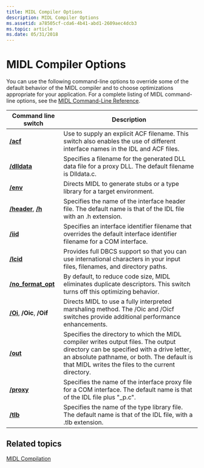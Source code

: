 ```yaml
---
title: MIDL Compiler Options
description: MIDL Compiler Options
ms.assetid: a78505cf-cda6-4b41-abd1-2609aec4dcb3
ms.topic: article
ms.date: 05/31/2018
---
```


# MIDL Compiler Options

You can use the following command-line options to override some of the default behavior of the MIDL compiler and to choose optimizations appropriate for your application. For a complete listing of MIDL command-line options, see the [MIDL Command-Line Reference](/windows/desktop/Midl/midl-command-line-reference).



| Command line switch                                       | Description                                                                                                                                                                                                                                      |
|-----------------------------------------------------------|--------------------------------------------------------------------------------------------------------------------------------------------------------------------------------------------------------------------------------------------------|
| [**/acf**](/windows/desktop/Midl/-acf)<br/>                          | Use to supply an explicit ACF filename. This switch also enables the use of different interface names in the IDL and ACF files.<br/>                                                                                                       |
| [**/dlldata**](/windows/desktop/Midl/-dlldata)<br/>                  | Specifies a filename for the generated DLL data file for a proxy DLL. The default filename is Dlldata.c.<br/>                                                                                                                              |
| [**/env**](/windows/desktop/Midl/-env)<br/>                          | Directs MIDL to generate stubs or a type library for a target environment.<br/>                                                                                                                                                            |
| [**/header**](/windows/desktop/Midl/-header), [**/h**](/windows/desktop/Midl/-h)<br/> | Specifies the name of the interface header file. The default name is that of the IDL file with an .h extension.<br/>                                                                                                                       |
| [**/iid**](/windows/desktop/Midl/-iid)<br/>                          | Specifies an interface identifier filename that overrides the default interface identifier filename for a COM interface.<br/>                                                                                                              |
| [**/lcid**](/windows/desktop/Midl/-lcid)<br/>                        | Provides full DBCS support so that you can use international characters in your input files, filenames, and directory paths.<br/>                                                                                                          |
| [**/no\_format\_opt**](/windows/desktop/Midl/-no-format-opt)<br/>    | By default, to reduce code size, MIDL eliminates duplicate descriptors. This switch turns off this optimizing behavior.<br/>                                                                                                               |
| [**/Oi**](/windows/desktop/Midl/-oi), **/Oic**, **/Oif**<br/>        | Directs MIDL to use a fully interpreted marshaling method. The /Oic and /Oicf switches provide additional performance enhancements.<br/>                                                                                                   |
| [**/out**](/windows/desktop/Midl/-out)<br/>                          | Specifies the directory to which the MIDL compiler writes output files. The output directory can be specified with a drive letter, an absolute pathname, or both. The default is that MIDL writes the files to the current directory.<br/> |
| [**/proxy**](/windows/desktop/Midl/-proxy)<br/>                      | Specifies the name of the interface proxy file for a COM interface. The default name is that of the IDL file plus "\_p.c".<br/>                                                                                                            |
| [**/tlb**](/windows/desktop/Midl/-tlb)<br/>                          | Specifies the name of the type library file. The default name is that of the IDL file, with a .tlb extension.<br/>                                                                                                                         |



 

## Related topics

<dl> <dt>

[MIDL Compilation](midl-compilation.md)
</dt> </dl>

 


